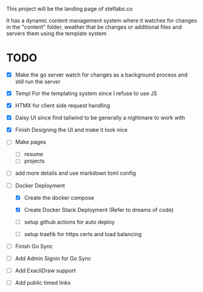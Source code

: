 This project will be the landing page of steflabs.co

It has a dynamic content management system where it watches for changes in the "content" folder, weather that be changes or additional files and servers them using the template system


# TODO
- [x] Make the go server watch for changes as a background process and still run the server
- [x] Templ For the templating system since I refuse to use JS
- [x] HTMX for client side request handling
- [x] Daisy UI since find tailwind to be generally a nightmare to work with

- [x] Finish Designing the UI and make it look nice
- [ ] Make pages
  - [ ] resume
  - [ ] projects

- [ ] add more details and use markdown toml config
- [ ] Docker Deployment
  - [x] Create the docker compose
  - [x] Create Docker Stack Deployment (Refer to dreams of code)
  - [ ] setup github actions for auto deploy
  - [ ] setup traefik for https certs and load balancing


- [ ] Finish Go Sync
- [ ] Add Admin Signin for Go Sync
- [ ] Add ExacliDraw support
- [ ] Add public timed links
